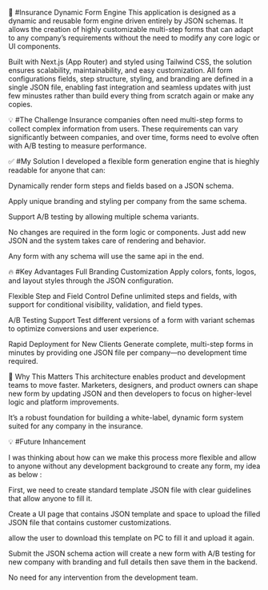 📄 #Insurance Dynamic Form Engine
This application is designed as a dynamic and reusable form engine driven entirely by JSON schemas. It allows the creation of highly customizable multi-step forms that can adapt to any company’s requirements without the need to modify any core logic or UI components.

Built with Next.js (App Router) and styled using Tailwind CSS, the solution ensures scalability, maintainability, and easy customization. All form configurations fields, step structure, styling, and branding are defined in a single JSON file, enabling fast integration and seamless updates with just few minustes rather than build every thing from scratch again or make any copies.

💡 #The Challenge
Insurance companies often need multi-step forms to collect complex information from users. These requirements can vary significantly between companies, and over time, forms need to evolve often with A/B testing to measure performance.

✅ #My Solution
I developed a flexible form generation engine that is hieghly readable for anyone that can:

Dynamically render form steps and fields based on a JSON schema.

Apply unique branding and styling per company from the same schema.

Support A/B testing by allowing multiple schema variants.

No changes are required in the form logic or components. Just add new JSON and the system takes care of rendering and behavior.

Any form with any schema will use the same api in the end.

🔥 #Key Advantages
Full Branding Customization
Apply colors, fonts, logos, and layout styles through the JSON configuration.

Flexible Step and Field Control
Define unlimited steps and fields, with support for conditional visibility, validation, and field types.

A/B Testing Support
Test different versions of a form with variant schemas to optimize conversions and user experience.

Rapid Deployment for New Clients
Generate complete, multi-step forms in minutes by providing one JSON file per company—no development time required.

🚀 Why This Matters
This architecture enables product and development teams to move faster. Marketers, designers, and product owners can shape new form by updating JSON and then developers to focus on higher-level logic and platform improvements.

It’s a robust foundation for building a white-label, dynamic form system suited for any company in the insurance.

💡 #Future Inhancement 

I was thinking about how can we make this process more flexible and allow to anyone without any development background to create any form, my idea as below :

First, we need to create standard template JSON file with clear guidelines that allow anyone to fill it.

Create a UI page that contains JSON template and space to upload the filled JSON file that contains customer customizations.

allow the user to download this template on PC to fill it and upload it again.

Submit the JSON schema action will create a new form with A/B testing for new company with branding and full details then save them in the backend.

No need for any intervention from the development team.



